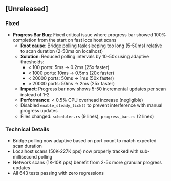 ## [Unreleased]

### Fixed
- **Progress Bar Bug**: Fixed critical issue where progress bar showed 100% completion from the start on fast localhost scans
  - **Root cause**: Bridge polling task sleeping too long (5-50ms) relative to scan duration (2-50ms on localhost)
  - **Solution**: Reduced polling intervals by 10-50x using adaptive thresholds:
    - < 100 ports: 5ms → 0.2ms (25x faster)
    - < 1000 ports: 10ms → 0.5ms (20x faster)
    - < 20000 ports: 50ms → 1ms (50x faster)
    - ≥ 20000 ports: 50ms → 2ms (25x faster)
  - **Impact**: Progress bar now shows 5-50 incremental updates per scan instead of 1-2
  - **Performance**: < 0.5% CPU overhead increase (negligible)
  - Disabled `enable_steady_tick()` to prevent interference with manual progress updates
  - Files changed: `scheduler.rs` (9 lines), `progress_bar.rs` (2 lines)

### Technical Details
- Bridge polling now adaptive based on port count to match expected scan duration
- Localhost scans (50K-227K pps) now properly tracked with sub-millisecond polling
- Network scans (1K-10K pps) benefit from 2-5x more granular progress updates
- All 643 tests passing with zero regressions
